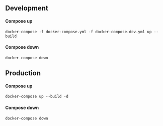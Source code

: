 ## Development

#### Compose up

```
docker-compose -f docker-compose.yml -f docker-compose.dev.yml up --build
```

#### Compose down

```
docker-compose down
```

## Production

#### Compose up

```
docker-compose up --build -d
```

#### Compose down

```
docker-compose down
```
